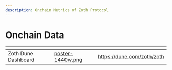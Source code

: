 ```yaml
---
description: Onchain Metrics of Zoth Protocol
---
```


# Onchain Data



<table data-view="cards"><thead><tr><th></th><th data-hidden data-card-cover data-type="files"></th><th data-hidden data-card-target data-type="content-ref"></th></tr></thead><tbody><tr><td>Zoth Dune Dashboard</td><td><a href="../.gitbook/assets/poster-1440w.png">poster-1440w.png</a></td><td><a href="https://dune.com/zoth/zoth">https://dune.com/zoth/zoth</a></td></tr></tbody></table>

